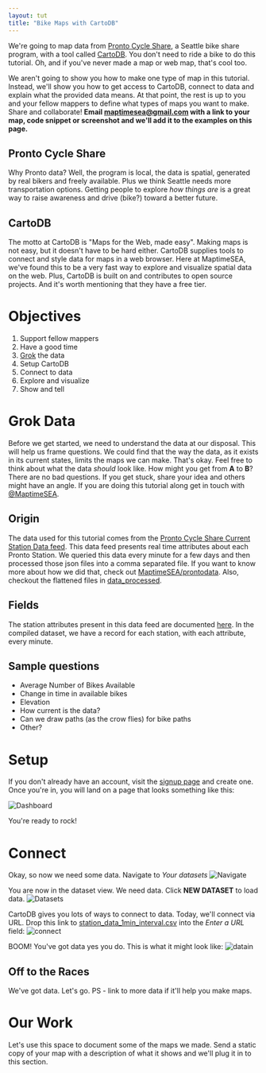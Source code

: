 ```yaml
---
layout: tut
title: "Bike Maps with CartoDB"
---
```


We're going to map data from [Pronto Cycle Share](https://www.prontocycleshare.com/), a Seattle bike share program, with a tool called [CartoDB](https://cartodb.com/). You don't need to ride a bike to do this tutorial. Oh, and if you've never made a map or web map, that's cool too.

We aren't going to show you how to make one type of map in this tutorial. Instead, we'll show you how to get access to CartoDB, connect to data and explain what the provided data means. At that point, the rest is up to you and your fellow mappers to define what types of maps you want to make. Share and collaborate! **Email maptimesea@gmail.com with a link to your map, code snippet or screenshot and we'll add it to the examples on this page.**

## Pronto Cycle Share
Why Pronto data? Well, the program is local, the data is spatial, generated by real bikers and freely available. Plus we think Seattle needs more transportation options. Getting people to explore _how things are_ is a great way to raise awareness and drive (bike?) toward a better future.

## CartoDB
The motto at CartoDB is "Maps for the Web, made easy". Making maps is not easy, but it doesn't have to be hard either. CartoDB supplies tools to connect and style data for maps in a web browser. Here at MaptimeSEA, we've found this to be a very fast way to explore and visualize spatial data on the web. Plus, CartoDB is built on and contributes to open source projects. And it's worth mentioning that they have a free tier.

# Objectives
1. Support fellow mappers
2. Have a good time
3. [Grok](http://en.wikipedia.org/wiki/Grok) the data
4. Setup CartoDB
5. Connect to data
6. Explore and visualize
7. Show and tell

# Grok Data
Before we get started, we need to understand the data at our disposal. This will help us frame questions. We could find that the way the data, as it exists in its current states, limits the maps we can make. That's okay. Feel free to think about what the data *should* look like. How might you get from **A** to **B**? There are no bad questions. If you get stuck, share your idea and others might have an angle. If you are doing this tutorial along get in touch with [@MaptimeSEA](https://twitter.com/MaptimeSEA).

## Origin
The data used for this tutorial comes from the [Pronto Cycle Share Current Station Data feed](https://www.prontocycleshare.com/resources#data). This data feed presents real time attributes about each Pronto Station. We queried this data every minute for a few days and then processed those json files into a comma separated file. If you want to know more about how we did that, check out [MaptimeSEA/prontodata](https://github.com/MaptimeSEA/prontodata). Also, checkout the flattened files in [data_processed](https://github.com/MaptimeSEA/prontodata/tree/master/data_processed).

## Fields
The station attributes present in this data feed are documented [here](https://www.prontocycleshare.com/assets/pdf/JSON.pdf). In the compiled dataset, we have a record for each station, with each attribute, every minute.

## Sample questions
* Average Number of Bikes Available
* Change in time in available bikes
* Elevation
* How current is the data?
* Can we draw paths (as the crow flies) for bike paths
* Other?

# Setup
If you don't already have an account, visit the [signup page](https://cartodb.com/signup) and create one. Once you're in, you will land on a page that looks something like this:

![Dashboard](/img/tut_carto_01.png)

You're ready to rock!

# Connect
Okay, so now we need some data. Navigate to *Your datasets*
![Navigate](/img/tut_carto_02.png)

You are now in the dataset view. We need data. Click **NEW DATASET** to load data.
![Datasets](/img/tut_carto_03.png)

CartoDB gives you lots of ways to connect to data. Today, we'll connect via URL. Drop this link to [station_data_1min_interval.csv](https://github.com/MaptimeSEA/prontodata/blob/master/data_processed/station_data_1min_interval.csv) into the *Enter a URL* field:
![connect](/img/tut_carto_04.png)

BOOM! You've got data yes you do. This is what it might look like:
![datain](/img/tut_carto_05.png)

## Off to the Races
We've got data. Let's go. PS - link to more data if it'll help you make maps.

# Our Work
Let's use this space to document some of the maps we made. Send a static copy of your map with a description of what it shows and we'll plug it in to this section.
